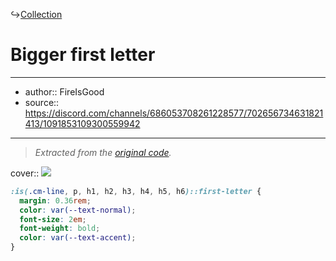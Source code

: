 ↪[Collection](Collection.md)

# Bigger first letter

---

- author:: FireIsGood
- source:: https://discord.com/channels/686053708261228577/702656734631821413/1091853109300559942

---

> _Extracted from the [original code](https://discord.com/channels/686053708261228577/702656734631821413/1091853109300559942)._

cover:: ![](https://i.imgur.com/zDjkb9m.png)

```css
:is(.cm-line, p, h1, h2, h3, h4, h5, h6)::first-letter {
  margin: 0.36rem;
  color: var(--text-normal);
  font-size: 2em;
  font-weight: bold;
  color: var(--text-accent);
}
```
